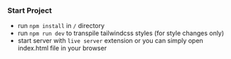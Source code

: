 ### Start Project

- run `npm install` in `/` directory
- run `npm run dev` to transpile tailwindcss styles (for style changes only)
- start server with `live server` extension or you can simply open index.html file in your browser
